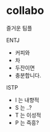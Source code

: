 # collabo
즐거운 팀플

ENTJ
 - 커피와
 - 차
 - 두잔이면
 - 충분합니다.


ISTP
- I 는 내향적
- S 는 ..?
- T 는 이성적
- P 는 즉흥?

